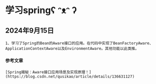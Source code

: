 # 学习springʕ ᵔᴥᵔ ʔ

## 2024年9月15日
    1、学习了Spring的Bean的Aware接口的应用。在代码中实现了BeanFactoryAware、
    ApplicationContextAware以及EnvironmentAware。其他功能以此类推。
#### 参考文章
    [Spring揭秘：Aware接口应用场景及实现原理！](https://blog.csdn.net/qusikao/article/details/136631127)
    


